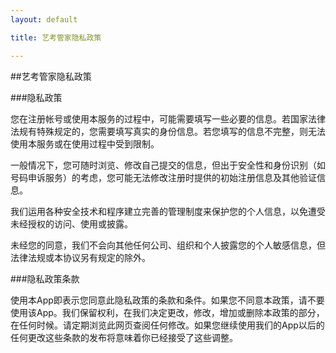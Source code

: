 ```yaml
---
layout: default

title: 艺考管家隐私政策

---
```

##艺考管家隐私政策

###隐私政策

您在注册帐号或使用本服务的过程中，可能需要填写一些必要的信息。若国家法律法规有特殊规定的，您需要填写真实的身份信息。若您填写的信息不完整，则无法使用本服务或在使用过程中受到限制。

一般情况下，您可随时浏览、修改自己提交的信息，但出于安全性和身份识别（如号码申诉服务）的考虑，您可能无法修改注册时提供的初始注册信息及其他验证信息。

我们运用各种安全技术和程序建立完善的管理制度来保护您的个人信息，以免遭受未经授权的访问、使用或披露。

未经您的同意，我们不会向其他任何公司、组织和个人披露您的个人敏感信息，但法律法规或本协议另有规定的除外。

###隐私政策条款

使用本App即表示您同意此隐私政策的条款和条件。如果您不同意本政策，请不要使用该App。我们保留权利，在我们决定更改，修改，增加或删除本政策的部分，在任何时候。请定期浏览此网页查阅任何修改。如果您继续使用我们的App以后的任何更改这些条款的发布将意味着你已经接受了这些调整。